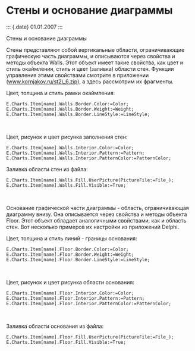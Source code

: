 Стены и основание диаграммы
===========================

::: {.date}
01.01.2007
:::

Стены и основание диаграммы

Стены представляют собой вертикальные области, ограничивающие
графическую часть диаграммы, и описываются через свойства и методы
объекта Walls. Этот объект имеет такие свойства, как цвет и стиль
окаймления, стиль и цвет (заливка) области стен. Функции управления
этими свойствами смотрите в приложении (www.kornjakov.ru/st2\_6.zip), а
здесь рассмотрим их фрагменты.

Цвет, толщина и стиль рамки окаймления:

    E.Charts.Item[name].Walls.Border.Color:=Color;
    E.Charts.Item[name].Walls.Border.Weight:=Weight;
    E.Charts.Item[name].Walls.Border.LineStyle:=LineStyle;

 

Цвет, рисунок и цвет рисунка заполнения стен:

     
    E.Charts.Item[name].Walls.Interior.Color:=Color;
    E.Charts.Item[name].Walls.Interior.Pattern:=Pattern;
    E.Charts.Item[name].Walls.Interior.PatternColor:=PatternColor;

Заливка области стен из файла:

    E.Charts.Item[name].Walls.Fill.UserPicture(PictureFile:=File_);
    E.Charts.Item[name].Walls.Fill.Visible:=True;

 

Основание графической части диаграммы - область, ограничивающая
диаграмму внизу. Она описывается через свойства и методы объекта Floor.
Этот объект обладает аналогичными свойствами, как и область стен. Вот
несколько примеров их настройки из приложений Delphi.

Цвет, толщина и стиль линий - границы основания:

    E.Charts.Item[name].Floor.Border.Color:=Color;
    E.Charts.Item[name].Floor.Border.Weight:=Weight;
    E.Charts.Item[name].Floor.Border.LineStyle:=LineStyle;

 

Цвет, рисунок и цвет рисунка области основания:

    E.Charts.Item[name].Floor.Interior.Color:=Color;
    E.Charts.Item[name].Floor.Interior.Pattern:=Pattern;
    E.Charts.Item[name].Floor.Interior.PatternColor:=PatternColor;

 

Заливка области основания из файла:

    E.Charts.Item[name].Floor.Fill.UserPicture(PictureFile:=File_);
    E.Charts.Item[name].Floor.Fill.Visible:=True;

 
